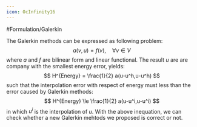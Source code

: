 ```yaml
---
icon: OcInfinity16
---
```

#Formulation/Galerkin

The Galerkin methods can be expressed as following problem:
$$
a(v,u) = f(v),\quad \forall v \in V
$$
where $a$ and $f$ are bilinear form and linear functional. The result $u$ are are company with the smallest energy error, yields:
$$
H^{Energy} = \frac{1}{2} a(u-u^h,u-u^h)
$$
such that the interpolation error with respect of energy must less than the error caused by Galerkin methods:
$$
H^{Energy} \le \frac{1}{2} a(u-u^i,u-u^i)
$$
in which $u^i$ is the interpolation of $u$. With the above inequation, we can check whether a new Galerkin mehtods we proposed is correct or not.


